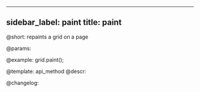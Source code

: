 
---
sidebar_label: paint
title: paint
---          

@short: repaints a grid on a page


@params:




@example:
grid.paint();


@template: api_method
@descr:





@changelog:


